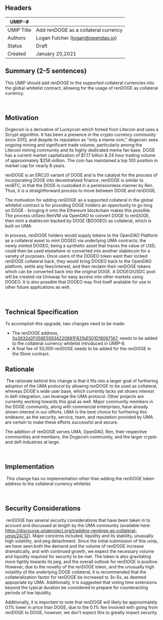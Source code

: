 ## Headers
| UMIP-#    |                                                                                                                                          |
|------------|------------------------------------------------------------------------------------------------------------------------------------------|
| UMIP Title | Add renDOGE as a collateral currency              |
| Authors    | Logan Fulcher (logan@opendao.io) |
| Status     | Draft                                                                                                                                    |
| Created    | January 20,2021                                                                                                                           |

## Summary (2-5 sentences)
This UMIP should add renDOGE to the supported collateral currencies into the global whitelist contract, allowing for the usage of renDOGE as collateral currency.

​

## Motivation
Dogecoin is a derivative of Luckycoin which forked from Litecoin and uses a Scrypt algorithm. It has been a presence in the crypto currency community since 2013, and despite its reputation as "only a meme coin," dogecoin sees ongoing mining and significant trade volume, particularly among the Litecoin mining community and its highly dedicated meme fan base. DOGE has a current market capitalization of $1.17 billion & 24 hour trading volume of approximately $256 million. The coin has maintained a top 100 position in market cap for nearly 8 years.

renDOGE is an ERC20 variant of DOGE and is the catalyst for the process of incorporating DOGE into decentralized finance. renDOGE is similar to renBTC, in that the DOGE is custodied in a permissionless manner by Ren. Thus, it is a straightforward process to move between DOGE and renDOGE. 

The motivation for adding renDOGE as a supported collateral in the global whitelist contract is for providing DOGE holders an opportunity to go long on DOGE - bringing it onto the Ethereum blockchain makes this possible. The process utilizes RenVM via OpenDAO to convert DOGE to renDOGE, then mint a stablecoin backed by DOGE ($DOGEO) as collateral, which is built on UMA. 

In process, renDOGE holders would supply tokens to the OpenDAO Platform as a collateral asset to mint DOGEO via underlying UMA contracts; the newly minted DOGEO, being a synthetic asset that traces the value of USD, could then be used elsewhere or converted into another stablecoin for a variety of purposes. Once users of the DOGEO token want their locked renDOGE collateral back, they would bring DOGEO back to the OpenDAO platform, settle any fees/interest, and then reclaim their renDOGE tokens which can be converted back into the original DOGE. A DOGEO/USDC pool will be created via Uniswap for easy access into other markets using DOGEO. It is also possible that DOGEO may find itself available for use in other future applications as well. 

​
​
## Technical Specification
To accomplish this upgrade, two changes need to be made:
- The renDOGE address, [0x3832d2F059E55934220881F831bE501D180671A7](https://etherscan.io/token/0x3832d2F059E55934220881F831bE501D180671A7), needs to be added to the collateral currency whitelist introduced in UMIP-8. 
- A final fee of 50,000 renDOGE needs to be added for the renDOGE in the Store contract.



## Rationale
​
The rationale behind this change is that it fits into a larger goal of furthering adoption of the UMA protocol by allowing renDOGE to be used as collateral, whereas DOGE's wide user base, which currently lacks yet shows interest in defi integration, can leverage the UMA protocol. Other projects are currently working towards this goal as well. Major community members in the DOGE community, along with commercial enterprises, have already shown interest in our efforts. UMA is the best choice for furthering this endeavor, as the security, service, team, and reputation provided by UMA are certain to make these efforts successful and secure. 

The addition of renDOGE serves UMA, OpenDAO, Ren, their respective communities and members, the Dogecoin community, and the larger crypto and defi industries at large.

​

## Implementation
​
This change has no implementation other than adding the renDOGE token address to the collateral currency whitelist.


​
## Security Considerations
​
renDOGE has several security considerations that have been taken in to account and discussed at length by the UMA community (available here: https://discourse.umaproject.org/t/adding-rendoge-as-collateral-umip/24/32). Major concerns included, liquidity and its stability, unusually high volatility, and peg detachment. Since the initial submission of this umip, we have seen both the demand and the volume of renDOGE increase dramatically, and with continued growth, we expect the necessary volume and liquidity required for security to be met. The token is also gravitating more tightly towards its peg, and the overall outlook for renDOGE is positive. However, due to the novelty of the renDOGE token, and the unusually high volatility of the underlying DOGE collateral, it is recommended that the collateralization factor for renDOGE be increased to 3x-5x, as deemed appopriate by UMA. Additionally, it is suggested that voting time extensions beyond the typical duration be considered to prepare for counteracting periods of low lqiuidity.

Additionally, it is important to note that renDOGE will likely be approximately 0.1% lower in price than DOGE, due to the 0.1% fee involved with going from renDOGE to DOGE, however, we don't expect this to greatly impact security. 
